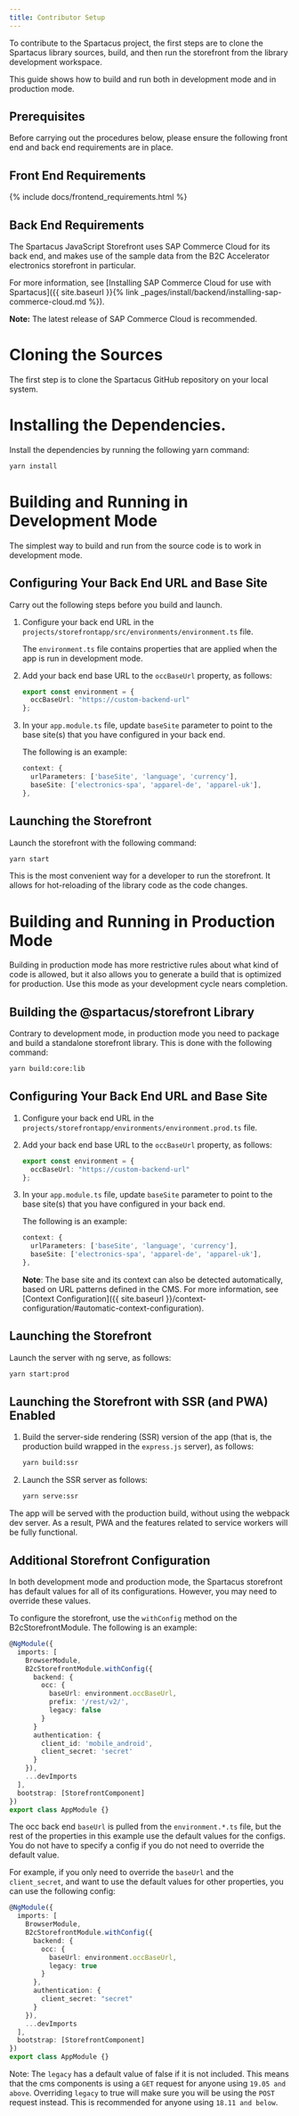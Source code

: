 ```yaml
---
title: Contributor Setup
---
```


To contribute to the Spartacus project, the first steps are to clone the Spartacus library sources, build, and then run the storefront from the library development workspace.

This guide shows how to build and run both in development mode and in production mode.

## Prerequisites

Before carrying out the procedures below, please ensure the following front end and back end requirements are in place.

## Front End Requirements

{% include docs/frontend_requirements.html %}

## Back End Requirements

The Spartacus JavaScript Storefront uses SAP Commerce Cloud for its back end, and makes use of the sample data from the B2C Accelerator electronics storefront in particular.

For more information, see [Installing SAP Commerce Cloud for use with Spartacus]({{ site.baseurl }}{% link _pages/install/backend/installing-sap-commerce-cloud.md %}).

**Note:** The latest release of SAP Commerce Cloud is recommended.

# Cloning the Sources

The first step is to clone the Spartacus GitHub repository on your local system.

# Installing the Dependencies.

Install the dependencies by running the following yarn command:

```bash
yarn install
```

# Building and Running in Development Mode

The simplest way to build and run from the source code is to work in development mode.

## Configuring Your Back End URL and Base Site

Carry out the following steps before you build and launch.

1. Configure your back end URL in the `projects/storefrontapp/src/environments/environment.ts` file.

   The `environment.ts` file contains properties that are applied when the app is run in development mode.

2. Add your back end base URL to the `occBaseUrl` property, as follows:

   ```typescript
   export const environment = {
     occBaseUrl: "https://custom-backend-url"
   };
   ```

3. In your `app.module.ts` file, update `baseSite` parameter to point to the base site(s) that you have configured in your back end.

   The following is an example:

   ```typescript
   context: {
     urlParameters: ['baseSite', 'language', 'currency'],
     baseSite: ['electronics-spa', 'apparel-de', 'apparel-uk'],
   },
   ```

## Launching the Storefront

Launch the storefront with the following command:

```bash
yarn start
```

This is the most convenient way for a developer to run the storefront. It allows for hot-reloading of the library code as the code changes.

# Building and Running in Production Mode

Building in production mode has more restrictive rules about what kind of code is allowed, but it also allows you to generate a build that is optimized for production. Use this mode as your development cycle nears completion.

## Building the @spartacus/storefront Library

Contrary to development mode, in production mode you need to package and build a standalone storefront library. This is done with the following command:

```bash
yarn build:core:lib
```

## Configuring Your Back End URL and Base Site

1. Configure your back end URL in the `projects/storefrontapp/environments/environment.prod.ts` file.

2. Add your back end base URL to the `occBaseUrl` property, as follows:

   ```typescript
   export const environment = {
     occBaseUrl: "https://custom-backend-url"
   };
   ```

3. In your `app.module.ts` file, update `baseSite` parameter to point to the base site(s) that you have configured in your back end.

   The following is an example:

   ```typescript
   context: {
     urlParameters: ['baseSite', 'language', 'currency'],
     baseSite: ['electronics-spa', 'apparel-de', 'apparel-uk'],
   },
   ```

   **Note**: The base site and its context can also be detected automatically, based on URL patterns defined in the CMS. For more information, see [Context Configuration]({{ site.baseurl }}/context-configuration/#automatic-context-configuration).

## Launching the Storefront

Launch the server with ng serve, as follows:

```bash
yarn start:prod
```

## Launching the Storefront with SSR (and PWA) Enabled

1. Build the server-side rendering (SSR) version of the app (that is, the production build wrapped in the `express.js` server), as follows:

   ```bash
   yarn build:ssr
   ```

2. Launch the SSR server as follows:

   ```bash
   yarn serve:ssr
   ```

The app will be served with the production build, without using the webpack dev server. As a result, PWA and the features related to service workers will be fully functional.

## Additional Storefront Configuration

In both development mode and production mode, the Spartacus storefront has default values for all of its configurations. However, you may need to override these values.

To configure the storefront, use the `withConfig` method on the B2cStorefrontModule. The following is an example:

```typescript
@NgModule({
  imports: [
    BrowserModule,
    B2cStorefrontModule.withConfig({
      backend: {
        occ: {
          baseUrl: environment.occBaseUrl,
          prefix: '/rest/v2/',
          legacy: false
        }
      }
      authentication: {
        client_id: 'mobile_android',
        client_secret: 'secret'
      }
    }),
    ...devImports
  ],
  bootstrap: [StorefrontComponent]
})
export class AppModule {}
```

The occ back end `baseUrl` is pulled from the `environment.*.ts` file, but the rest of the properties in this example use the default values for the configs. You do not have to specify a config if you do not need to override the default value.

For example, if you only need to override the `baseUrl` and the `client_secret`, and want to use the default values for other properties, you can use the following config:

```typescript
@NgModule({
  imports: [
    BrowserModule,
    B2cStorefrontModule.withConfig({
      backend: {
        occ: {
          baseUrl: environment.occBaseUrl,
          legacy: true
        }
      },
      authentication: {
        client_secret: "secret"
      }
    }),
    ...devImports
  ],
  bootstrap: [StorefrontComponent]
})
export class AppModule {}
```

Note: The `legacy` has a default value of false if it is not included. This means that the cms components is using a `GET` request for anyone using `19.05 and above`. Overriding `legacy` to true will make sure you will be using the `POST` request instead. This is recommended for anyone using `18.11 and below`. 

